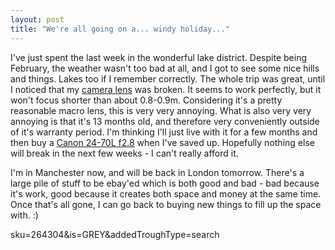 ```yaml
---
layout: post
title: "We're all going on a... windy holiday..."
---
```

I've just spent the last week in the wonderful lake district. Despite being
February, the weather wasn't too bad at all, and I got to see some nice hills
and things. Lakes too if I remember correctly. The whole trip was great, until
I noticed that my [camera lens][1] was broken. It seems to work perfectly, but
it won't focus shorter than about 0.8-0.9m. Considering it's a pretty
reasonable macro lens, this is very very annoying. What is also very very
annoying is that it's 13 months old, and therefore very conveniently outside
of it's warranty period. I'm thinking I'll just live with it for a few months
and then buy a [Canon 24-70L f2.8][2] when I've saved up. Hopefully nothing
else will break in the next few weeks - I can't really afford it.

I'm in Manchester now, and will be back in London tomorrow. There's a large
pile of stuff to be ebay'ed which is both good and bad - bad because it's
work, good because it creates both space and money at the same time. Once
that's all gone, I can go back to buying new things to fill up the space with.
:)

   [1]: /news/comments/hurrah-for-the-ability-to-take-big-pictures/

   [2]: http://www.bhphotovideo.com/bnh/controller/home?O=Search&A=details&Q=&
sku=264304&is=GREY&addedTroughType=search
